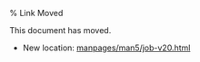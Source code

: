 % Link Moved

This document has moved.

* New location: [manpages/man5/job-v20.html](manpages/man5/job-v20.html)


